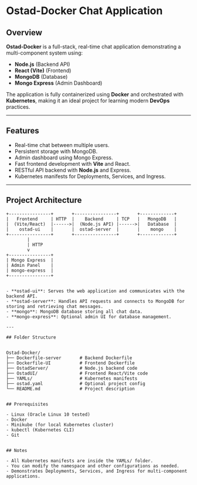 # Ostad-Docker Chat Application

## Overview
**Ostad-Docker** is a full-stack, real-time chat application demonstrating a multi-component system using:  

- **Node.js** (Backend API)  
- **React (Vite)** (Frontend)  
- **MongoDB** (Database)  
- **Mongo Express** (Admin Dashboard)  

The application is fully containerized using **Docker** and orchestrated with **Kubernetes**, making it an ideal project for learning modern **DevOps** practices.

---

## Features

- Real-time chat between multiple users.  
- Persistent storage with MongoDB.  
- Admin dashboard using Mongo Express.  
- Fast frontend development with **Vite** and React.  
- RESTful API backend with **Node.js** and Express.  
- Kubernetes manifests for Deployments, Services, and Ingress.  

---

## Project Architecture

```text
+----------------+       +----------------+       +-------------+
|   Frontend     | HTTP  |    Backend     | TCP   |   MongoDB   |
|  (Vite/React)  |------>|  (Node.js API) |------>|   Database  |
|    ostad-ui    |       |  ostad-server  |       |    mongo    |
+----------------+       +----------------+       +-------------+
        |
        | HTTP
        v
+----------------+
| Mongo Express  |
| Admin Panel    |
| mongo-express  |
+----------------+


- **ostad-ui**: Serves the web application and communicates with the backend API.  
- **ostad-server**: Handles API requests and connects to MongoDB for storing and retrieving chat messages.  
- **mongo**: MongoDB database storing all chat data.  
- **mongo-express**: Optional admin UI for database management.

---

## Folder Structure


Ostad-Docker/
├── Dockerfile-server       # Backend Dockerfile
├── Dockerfile-UI           # Frontend Dockerfile
├── OstadServer/            # Node.js backend code
├── OstadUI/                # Frontend React/Vite code
├── YAMLs/                  # Kubernetes manifests
├── ostad.yaml              # Optional project config
└── README.md               # Project description


## Prerequisites

- Linux (Oracle Linux 10 tested)
- Docker
- Minikube (for local Kubernetes cluster)
- kubectl (Kubernetes CLI)
- Git


## Notes

- All Kubernetes manifests are inside the YAMLs/ folder.
- You can modify the namespace and other configurations as needed.
- Demonstrates Deployments, Services, and Ingress for multi-component applications.
